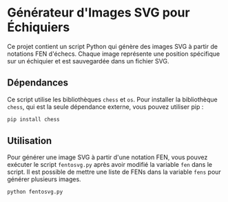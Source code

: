 # Générateur d'Images SVG pour Échiquiers

Ce projet contient un script Python qui génère des images SVG à partir de notations FEN d'échecs. Chaque image représente une position spécifique sur un échiquier et est sauvegardée dans un fichier SVG.

## Dépendances

Ce script utilise les bibliothèques `chess` et `os`. Pour installer la bibliothèque `chess`, qui est la seule dépendance externe, vous pouvez utiliser pip :

```bash
pip install chess
```

## Utilisation

Pour générer une image SVG à partir d'une notation FEN, vous pouvez exécuter le script `fentosvg.py` après avoir modifié la variable `fen` dans le script. Il est possible de mettre une liste de FENs dans la variable `fens` pour générer plusieurs images.

```bash
python fentosvg.py 
```

